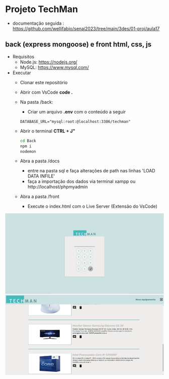 # Projeto TechMan
- documentação seguida : https://github.com/wellifabio/senai2023/tree/main/3des/01-proj/aula17
## back (express mongoose) e front html, css, js
- Requisitos
    - Node.js: https://nodejs.org/
    - MySQL: https://www.mysql.com/
- Executar
    - Clonar este repositório
    - Abrir com VsCode **code .**
    - Na pasta /back:
        - Criar um arquivo **.env** com o conteúdo a seguir
        ```env
        DATABASE_URL="mysql:root:@localhost:3306/techman"
        ```
    - Abrir o terminal **CTRL + J"**
        ```cmd
        cd Back
        npm i
        nodemon
        ```
        
    - Abra a pasta /docs
        - entre na pasta sql e faça alterações de path nas linhas 'LOAD DATA INFILE' 
        - faça a importação dos dados via terminal xampp ou http://localhost/phpmyadmin
    - Abra a pasta /front
        - Execute o index.html com o Live Server (Extensão do VsCode)
        
![](./docs/documentacao/telaLogin.png)
![](./docs/documentacao/telaHome.png)
